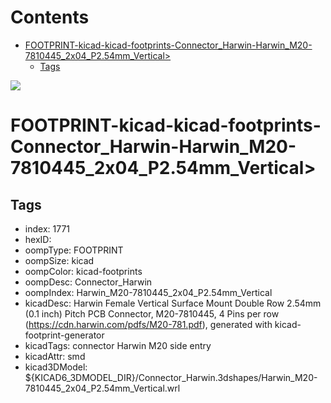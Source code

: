 



Contents
========

* [FOOTPRINT-kicad-kicad-footprints-Connector_Harwin-Harwin_M20-7810445_2x04_P2.54mm_Vertical>](#footprint-kicad-kicad-footprints-connector_harwin-harwin_m20-7810445_2x04_p254mm_vertical)
	* [Tags](#tags)
  
![][im]
# FOOTPRINT-kicad-kicad-footprints-Connector_Harwin-Harwin_M20-7810445_2x04_P2.54mm_Vertical>

## Tags

- index: 1771
- hexID: 
- oompType: FOOTPRINT
- oompSize: kicad
- oompColor: kicad-footprints
- oompDesc: Connector_Harwin
- oompIndex: Harwin_M20-7810445_2x04_P2.54mm_Vertical
- kicadDesc: Harwin Female Vertical Surface Mount Double Row 2.54mm (0.1 inch) Pitch PCB Connector, M20-7810445, 4 Pins per row (https://cdn.harwin.com/pdfs/M20-781.pdf), generated with kicad-footprint-generator
- kicadTags: connector Harwin M20 side entry
- kicadAttr: smd
- kicad3DModel: ${KICAD6_3DMODEL_DIR}/Connector_Harwin.3dshapes/Harwin_M20-7810445_2x04_P2.54mm_Vertical.wrl



[im]: image.png
